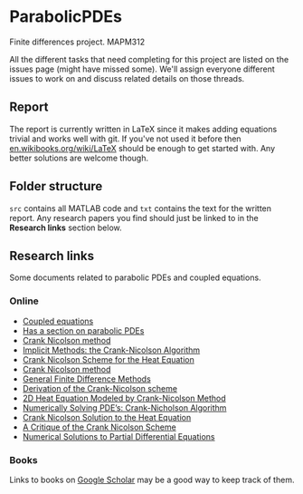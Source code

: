 ParabolicPDEs
=============

Finite differences project. MAPM312

All the different tasks that need completing for this project are listed
on the issues page (might have missed some). We'll assign everyone
different issues to work on and discuss related details on those
threads.

## Report

The report is currently written in LaTeX since it makes adding equations trivial
and works well with git. If you've not used it before then 
[en.wikibooks.org/wiki/LaTeX](https://en.wikibooks.org/wiki/LaTeX) should be
enough to get started with. Any better solutions are welcome though.

## Folder structure

`src` contains all MATLAB code and `txt` contains the text for the
written report. Any research papers you find should just be linked to in
the **Research links** section below.

## Research links

Some documents related to parabolic PDEs and coupled equations.

### Online

* [Coupled equations](http://www.math.leidenuniv.nl/scripties/KorsuizeBachelor.pdf)
* [Has a section on parabolic PDEs](http://www.sml.ee.upatras.gr/UploadedFiles/BOOK-CK/06-PartialDifferentialEquations.pdf)
* [Crank Nicolson method](http://mat.iitm.ac.in/home/sryedida/public_html/caimna/pde/fifth/5.html)
* [Implicit Methods: the Crank-Nicolson Algorithm](http://www.dynamicearth.de/Lectures/FortgGeodyn.WiSe10/Tutorial/Day2/cranknicholson.pdf)
* [Crank Nicolson Scheme for the Heat Equation](http://people.sc.fsu.edu/~jpeterson/5-CrankNicolson.pdf)
* [Crank Nicolson method](http://www3.msiu.ru/~belova/compmod/Crank_nic.pdf)
* [General Finite Difference Methods](http://www.math.yorku.ca/~hmzhu/Math-6911/lectures/Lecture5/5_BlkSch_FDM.pdf)
* [Derivation of the Crank-Nicolson scheme](http://www.cems.uvm.edu/~tlakoba/math337/notes_13.pdf)
* [2D Heat Equation Modeled by Crank-Nicolson Method](http://wiki.tomabel.org/images/c/c2/Paul_Summers_Final_Write_up.pdf)
* [Numerically Solving PDE’s: Crank-Nicholson Algorithm](http://www.sfu.ca/~rjones/bus864/notes/notes2.pdf)
* [Crank Nicolson Solution to the Heat Equation](http://web.cecs.pdx.edu/~gerry/class/ME448/notes/pdf/CN_slides.pdf)
* [A Critique of the Crank Nicolson Scheme](http://www.wilmott.com/pdfs/071203_duffy.pdf)
* [Numerical Solutions to Partial Differential Equations](http://www.maths.tcd.ie/~butler/NUMERICAL_ANALYSIS/pde.pdf)

### Books

Links to books on [Google Scholar](http://scholar.google.com) may be a
good way to keep track of them.
